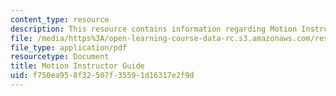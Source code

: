 ```yaml
---
content_type: resource
description: This resource contains information regarding Motion Instructor Guide.
file: /media/https%3A/open-learning-course-data-rc.s3.amazonaws.com/res-tll-004-stem-concept-videos-fall-2013/f750ea958f32507f35591d16317e2f9d_MITRES_TLL-004F13_Motn_IG.pdf
file_type: application/pdf
resourcetype: Document
title: Motion Instructor Guide
uid: f750ea95-8f32-507f-3559-1d16317e2f9d
---
```

